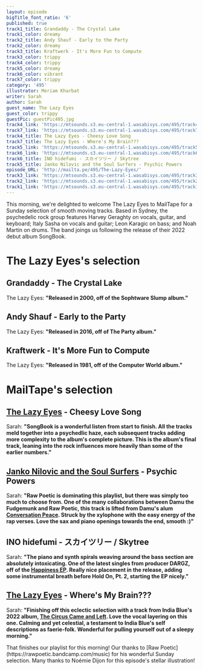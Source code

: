```yaml
---
layout: episode
bigTitle_font_ratio: '6'
published: true
track1_title: Grandaddy - The Crystal Lake
track1_color: dreamy
track2_title: Andy Shauf - Early to the Party
track2_color: dreamy
track3_title: Kraftwerk - It's More Fun to Compute
track3_color: trippy
track4_color: trippy
track5_color: dreamy
track6_color: vibrant
track7_color: trippy
category: '495'
illustrator: Meriam Kharbat
writer: Sarah
author: Sarah
guest_name: The Lazy Eyes
guest_color: trippy
guestPic: guestPic495.jpg
track4_link: 'https://mtsounds.s3.eu-central-1.wasabisys.com/495/track4.mp3'
track7_link: 'https://mtsounds.s3.eu-central-1.wasabisys.com/495/track7.mp3'
track4_title: The Lazy Eyes - Cheesy Love Song
track7_title: The Lazy Eyes - Where's My Brain???
track5_link: 'https://mtsounds.s3.eu-central-1.wasabisys.com/495/track5.mp3'
track6_link: 'https://mtsounds.s3.eu-central-1.wasabisys.com/495/track6.mp3'
track6_title: INO hidefumi - スカイツリー / Skytree
track5_title: Janko Nilovic and the Soul Surfers - Psychic Powers
episode_URL: 'http://mailta.pe/495/The-Lazy-Eyes/'
track3_link: 'https://mtsounds.s3.eu-central-1.wasabisys.com/495/track3.mp3'
track2_link: 'https://mtsounds.s3.eu-central-1.wasabisys.com/495/track2.mp3'
track1_link: 'https://mtsounds.s3.eu-central-1.wasabisys.com/495/track1.mp3'
---
```

<p id="introduction">This morning, we're delighted to welcome The Lazy Eyes to MailTape for a Sunday selection of smooth moving tracks. Based in Sydney, the psychedelic rock group features Harvey Geraghty on vocals, guitar, and keyboard; Italy Sasha on vocals and guitar; Leon Karagic on bass; and Noah Martin on drums. The band joings us following the release of their 2022 debut album SongBook. 
</p>

# The Lazy Eyes's selection

## Grandaddy - The Crystal Lake
The Lazy Eyes: **"**Released in 2000, off of the Sophtware Slump album.**"**

## Andy Shauf - Early to the Party
The Lazy Eyes: **"**Released in 2016, off of The Party album.**"**

## Kraftwerk - It's More Fun to Compute
The Lazy Eyes: **"**Released in 1981, off of the Computer World album.**"**

# MailTape's selection

## [The Lazy Eyes](https://rawpoetic.bandcamp.com/music) - Cheesy Love Song
Sarah: **"**SongBook is a wonderful listen from start to finish. All the tracks meld together into a psychedlic haze, each subsequent tracks adding more complexity to the album's complete picture. This is the album's final track, leaning into the rock influences more heavily than some of the earlier numbers.**"**  

## [Janko Nilovic and the Soul Surfers](https://damuthefudgemunk.bandcamp.com/) - Psychic Powers
Sarah: **"**Raw Poetic is dominating this playlist, but there was simply too much to choose from. One of the many collaborations between Damu the Fudgemunk and Raw Poetic, this track is lifted from Damu's alum [Conversation Peace](https://damuthefudgemunk.bandcamp.com/album/conversation-peace). Struck by the xylophone with the easy energy of the rap verses. Love the sax and piano openings towards the end, smooth :)**"**

## INO hidefumi - スカイツリー / Skytree
Sarah: **"**The piano and synth spirals weaving around the bass section are absolutely intoxicating. One of the latest singles from producer DARGZ, off of the [Happiness EP](https://dargz.bandcamp.com/track/happiness-feat-charlie-stacey-moses-boyd). Really nice placement in the release, adding some instrumental breath before Hold On, Pt. 2, starting the EP nicely.**"**

## [The Lazy Eyes](https://indiablue.bandcamp.com/) - Where's My Brain???
Sarah: **"**Finishing off this eclectic selection with a track from India Blue's 2022 album, [The Circus Came and Left](https://indiablue.bandcamp.com/album/the-circus-came-and-left). Love the vocal layering on this one. Calming and yet celestial, a testament to India Blue's self descriptions as faerie-folk. Wonderful for pulling yourself out of a sleepy morning.**"**

<p id="outroduction">That finishes our playlist  for this morning! Our thanks to [Raw Poetic](https://rawpoetic.bandcamp.com/music) for his wonderful Sunday selection. Many thanks to Noémie Dijon for this episode's stellar illustration!</p>
